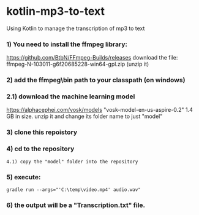 # kotlin-mp3-to-text
Using Kotlin to manage the transcription of mp3 to text

### 1) You need to install the ffmpeg library:
https://github.com/BtbN/FFmpeg-Builds/releases 
download the file: ffmpeg-N-103011-g6f20685228-win64-gpl.zip  (unzip it)

### 2) add the ffmpeg\bin path to your classpath (on windows)

### 2.1) download the machine learning model 
https://alphacephei.com/vosk/models "vosk-model-en-us-aspire-0.2" 1.4 GB in size.
unzip it and change its folder name to just "model"

### 3) clone this repoistory

### 4) cd to the repository
    4.1) copy the "model" folder into the repository

### 5) execute:
 ```
gradle run --args="'C:\temp\video.mp4' audio.wav"
 ```
 
 ### 6) the output will be a "Transcription.txt" file.
